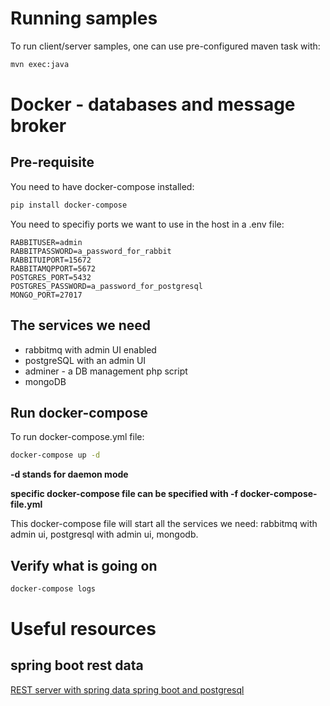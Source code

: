 # Running samples

To run client/server samples, one can use pre-configured maven task with:

```bash
mvn exec:java
```

# Docker - databases and message broker

## Pre-requisite

You need to have docker-compose installed:

```bash
pip install docker-compose
```

You need to specifiy ports we want to use in the host in a .env file:

```properties
RABBITUSER=admin
RABBITPASSWORD=a_password_for_rabbit
RABBITUIPORT=15672
RABBITAMQPPORT=5672
POSTGRES_PORT=5432
POSTGRES_PASSWORD=a_password_for_postgresql
MONGO_PORT=27017
```

## The services we need

* rabbitmq with admin UI enabled
* postgreSQL with an admin UI
* adminer - a DB management php script
* mongoDB

## Run docker-compose

To run docker-compose.yml file:

```bash
docker-compose up -d
```

**-d stands for daemon mode**

**specific docker-compose file can be specified with -f docker-compose-file.yml**

This docker-compose file will start all the services we need: rabbitmq with admin ui, postgresql with admin ui, mongodb.

## Verify what is going on

```bash
docker-compose logs
```

# Useful resources

## spring boot rest data

[REST server with spring data spring boot and postgresql](http://mrbool.com/rest-server-with-spring-data-spring-boot-and-postgresql/34023#ixzz4x8C2em9q)